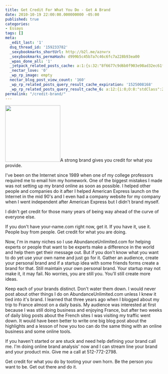```yaml
---
title: Get Credit For What You Do - Get A Brand
date: 2010-10-19 22:00:00.000000000 -05:00
published: true
categories:
- Essays
tags: []
meta:
  _edit_last: '1'
  dsq_thread_id: '159233782'
  _sexybookmarks_shortUrl: http://b2l.me/aznvrx
  _sexybookmarks_permaHash: d999b5c45b7a7c46c6fc7a228b93ea00
  _wpas_done_all: '1'
  _jetpack_related_posts_cache: a:1:{s:32:"8f6677c9d6b0f903e98ad32ec61f8deb";a:2:{s:7:"expires";i:1481504325;s:7:"payload";a:3:{i:0;a:1:{s:2:"id";i:3229;}i:1;a:1:{s:2:"id";i:1267;}i:2;a:1:{s:2:"id";i:1185;}}}}
  _nectar_love: '0'
  _wp_rp_image: empty
  nectar_blog_post_view_count: '160'
  _wp_rp_related_posts_query_result_cache_expiration: '1525008168'
  _wp_rp_related_posts_query_result_cache_6: a:12:{i:0;O:8:"stdClass":2:{s:7:"post_id";s:4:"2370";s:5:"score";s:18:"25.981444068191706";}i:1;O:8:"stdClass":2:{s:7:"post_id";s:4:"1882";s:5:"score";s:18:"24.738067635030518";}i:2;O:8:"stdClass":2:{s:7:"post_id";s:4:"1185";s:5:"score";s:17:"23.94773985773932";}i:3;O:8:"stdClass":2:{s:7:"post_id";s:4:"1280";s:5:"score";s:18:"23.911752727565087";}i:4;O:8:"stdClass":2:{s:7:"post_id";s:3:"968";s:5:"score";s:18:"22.821557773100906";}i:5;O:8:"stdClass":2:{s:7:"post_id";s:4:"3563";s:5:"score";s:18:"22.652547409395883";}i:6;O:8:"stdClass":2:{s:7:"post_id";s:4:"6880";s:5:"score";s:18:"21.402562111028715";}i:7;O:8:"stdClass":2:{s:7:"post_id";s:4:"3254";s:5:"score";s:18:"19.938034488294754";}i:8;O:8:"stdClass":2:{s:7:"post_id";s:4:"1853";s:5:"score";s:18:"18.898283569714557";}i:9;O:8:"stdClass":2:{s:7:"post_id";s:4:"1266";s:5:"score";s:18:"18.514592561495576";}i:10;O:8:"stdClass":2:{s:7:"post_id";s:4:"3229";s:5:"score";s:17:"18.29533278056867";}i:11;O:8:"stdClass":2:{s:7:"post_id";s:4:"3153";s:5:"score";s:16:"18.2095923372881";}}
permalink: "/credit-brand/"
---
```

<img class="alignright size-medium wp-image-3307" title="applause" src="{{ site.baseurl }}/posts/2010/10/applause-293x300.jpg" alt="" width="176" height="180" />A strong brand gives you credit for what you provide.

I've been on the Internet since 1989 when one of my college professors required me to email him my homework. One of the biggest mistakes I made was not setting up my brand online as soon as possible. I helped other people and companies do it after I helped American Express launch on the Internet in the mid 90's and I even had a company website for my company when I went independent after American Express but I didn't brand myself.

I didn't get credit for those many years of being way ahead of the curve of everyone else.

If you don't have your-name.com right now, get it. If you have it, use it. People buy from people. Get credit for what you are doing.

Now, I'm in many niches so I use AbundanceUnlimited.com for helping experts or people that want to be experts make a difference in the world and help them get their message out. But if you don't know what you want to do yet use your own name and just go for it. Gather an audience, create your personal brand and if a startup idea with some friends forms create a brand for that. Still maintain your own personal brand. Your startup may not make it, it may fail. No worries, you are still you. You'll still create more ideas.

Keep each of your brands distinct. Don't water them down. I would never post about other things I do on AbundanceUnlimited.com unless I knew it tied into it's brand. I learned that three years ago when I blogged about my trip to France almost on a daily basis. My audience was interested at first because I was still doing business and enjoying France, but after two weeks of daily blog posts about the French sites I was visiting my traffic went down. It would have been better to write one big blog post about the highlights and a lesson of how you too can do the same thing with an online business and some online tools.

If you haven't started or are stuck and need help defining your brand call me. I'm doing online brand analysis' now and I can stream line your brand and your product mix. Give me a call at 512-772-2798.

Get credit for what you do by tooting your own horn. Be the person you want to be. Get out there and do it.</p>
